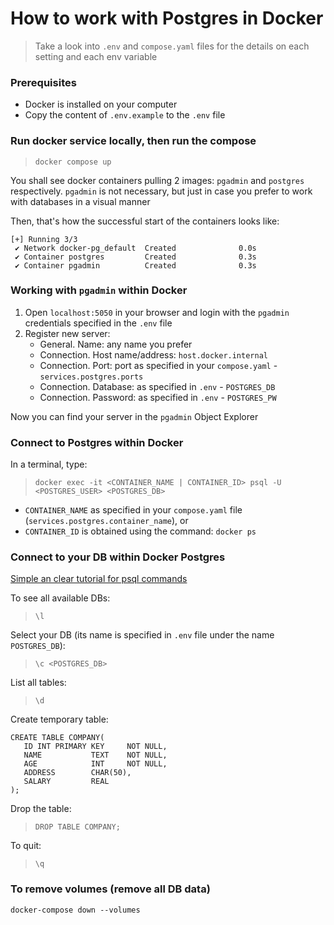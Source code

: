 # How to work with Postgres in Docker

> Take a look into `.env` and `compose.yaml` files for the details on each setting and each env variable

### Prerequisites

- Docker is installed on your computer
- Copy the content of `.env.example` to the `.env` file

### Run docker service locally, then run the compose

> `docker compose up`

You shall see docker containers pulling 2 images: `pgadmin` and `postgres` respectively. `pgadmin` is not necessary, but just in case you prefer to work with databases in a visual manner

Then, that's how the successful start of the containers looks like:

```
[+] Running 3/3
 ✔ Network docker-pg_default  Created              0.0s
 ✔ Container postgres         Created              0.3s
 ✔ Container pgadmin          Created              0.3s
```

### Working with `pgadmin` within Docker

1. Open `localhost:5050` in your browser and login with the `pgadmin` credentials specified in the `.env` file
2. Register new server:
   - General. Name: any name you prefer
   - Connection. Host name/address: `host.docker.internal`
   - Connection. Port: port as specified in your `compose.yaml` - `services.postgres.ports`
   - Connection. Database: as specified in `.env` - `POSTGRES_DB`
   - Connection. Password: as specified in `.env` - `POSTGRES_PW`

Now you can find your server in the `pgadmin` Object Explorer

### Connect to Postgres within Docker

In a terminal, type:

> `docker exec -it <CONTAINER_NAME | CONTAINER_ID> psql -U <POSTGRES_USER> <POSTGRES_DB>`

- `CONTAINER_NAME` as specified in your `compose.yaml` file (`services.postgres.container_name`), or
- `CONTAINER_ID` is obtained using the command: `docker ps`

### Connect to your DB within Docker Postgres

[Simple an clear tutorial for psql commands](https://www.tutorialspoint.com/postgresql/index.htm)

To see all available DBs:

> `\l`

Select your DB (its name is specified in `.env` file under the name `POSTGRES_DB`):

> `\c <POSTGRES_DB>`

List all tables:

> `\d`

Create temporary table:

```
CREATE TABLE COMPANY(
   ID INT PRIMARY KEY     NOT NULL,
   NAME           TEXT    NOT NULL,
   AGE            INT     NOT NULL,
   ADDRESS        CHAR(50),
   SALARY         REAL
);
```

Drop the table:

> `DROP TABLE COMPANY;`

To quit:

> `\q`

### To remove volumes (remove all DB data)

`docker-compose down --volumes`
